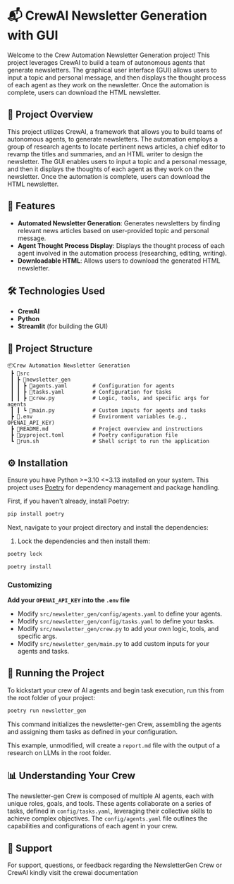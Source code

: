 # 📬 CrewAI Newsletter Generation with GUI

Welcome to the Crew Automation Newsletter Generation project! This project leverages CrewAI to build a team of autonomous agents that generate newsletters. The graphical user interface (GUI) allows users to input a topic and personal message, and then displays the thought process of each agent as they work on the newsletter. Once the automation is complete, users can download the HTML newsletter.

## 📝 Project Overview

This project utilizes CrewAI, a framework that allows you to build teams of autonomous agents, to generate newsletters. The automation employs a group of research agents to locate pertinent news articles, a chief editor to revamp the titles and summaries, and an HTML writer to design the newsletter. The GUI enables users to input a topic and a personal message, and then it displays the thoughts of each agent as they work on the newsletter. Once the automation is complete, users can download the HTML newsletter.

## 🌟 Features

- **Automated Newsletter Generation**: Generates newsletters by finding relevant news articles based on user-provided topic and personal message.
- **Agent Thought Process Display**: Displays the thought process of each agent involved in the automation process (researching, editing, writing).
- **Downloadable HTML**: Allows users to download the generated HTML newsletter.

## 🛠️ Technologies Used

- **CrewAI**
- **Python**
- **Streamlit** (for building the GUI)

## 📂 Project Structure

```
📦Crew Automation Newsletter Generation
 ┣ 📂src
 ┃ ┣ 📂newsletter_gen
 ┃ ┃ ┣ 📜agents.yaml        # Configuration for agents
 ┃ ┃ ┣ 📜tasks.yaml         # Configuration for tasks
 ┃ ┃ ┣ 📜crew.py            # Logic, tools, and specific args for agents
 ┃ ┃ ┗ 📜main.py            # Custom inputs for agents and tasks
 ┣ 📜.env                   # Environment variables (e.g., OPENAI_API_KEY)
 ┣ 📜README.md              # Project overview and instructions
 ┣ 📜pyproject.toml         # Poetry configuration file
 ┗ 📜run.sh                 # Shell script to run the application
```

## ⚙️ Installation

Ensure you have Python >=3.10 <=3.13 installed on your system. This project uses [Poetry](https://python-poetry.org/) for dependency management and package handling.

First, if you haven't already, install Poetry:

```bash
pip install poetry
```

Next, navigate to your project directory and install the dependencies:

1. Lock the dependencies and then install them:

```bash
poetry lock
```

```bash
poetry install
```

### Customizing

**Add your `OPENAI_API_KEY` into the `.env` file**

- Modify `src/newsletter_gen/config/agents.yaml` to define your agents.
- Modify `src/newsletter_gen/config/tasks.yaml` to define your tasks.
- Modify `src/newsletter_gen/crew.py` to add your own logic, tools, and specific args.
- Modify `src/newsletter_gen/main.py` to add custom inputs for your agents and tasks.

## 🚀 Running the Project

To kickstart your crew of AI agents and begin task execution, run this from the root folder of your project:

```bash
poetry run newsletter_gen
```

This command initializes the newsletter-gen Crew, assembling the agents and assigning them tasks as defined in your configuration.

This example, unmodified, will create a `report.md` file with the output of a research on LLMs in the root folder.

## 📊 Understanding Your Crew

The newsletter-gen Crew is composed of multiple AI agents, each with unique roles, goals, and tools. These agents collaborate on a series of tasks, defined in `config/tasks.yaml`, leveraging their collective skills to achieve complex objectives. The `config/agents.yaml` file outlines the capabilities and configurations of each agent in your crew.

## 📧 Support

For support, questions, or feedback regarding the NewsletterGen Crew or CrewAI kindly visit the crewai documentation
